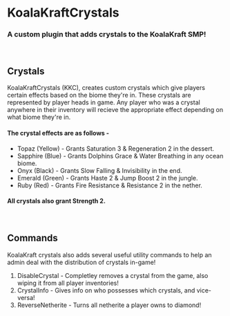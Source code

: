 # KoalaKraftCrystals
### A custom plugin that adds crystals to the KoalaKraft SMP!
<br>

## Crystals
KoalaKraftCrystals (KKC), creates custom crystals which give players certain effects based on the biome they're in.
These crystals are represented by player heads in game. Any player who was a crystal anywhere in their inventory will recieve the appropriate
effect depending on what biome they're in.

#### The crystal effects are as follows - 
<ul>
  <li>Topaz (Yellow) - Grants Saturation 3 & Regeneration 2 in the dessert.</li>
  <li>Sapphire (Blue) - Grants Dolphins Grace & Water Breathing in any ocean biome.</li>
  <li>Onyx (Black) - Grants Slow Falling & Invisibility in the end.</li>
  <li>Emerald (Green) - Grants Haste 2 & Jump Boost 2 in the jungle.</li>
  <li>Ruby (Red) - Grants Fire Resistance & Resistance 2 in the nether.</li>
</ul>

#### All crystals also grant Strength 2.
<br>

## Commands
KoalaKraft crystals also adds several useful utility commands to help an admin deal with the distribution of crystals in-game!

<ol>
  <li>DisableCrystal - Completley removes a crystal from the game, also wiping it from all player inventories!</li>
  <li>CrystalInfo - Gives info on who possesses which crystals, and vice-versa!</li>
  <li>ReverseNetherite - Turns all netherite a player owns to diamond!</li>
</ol>
